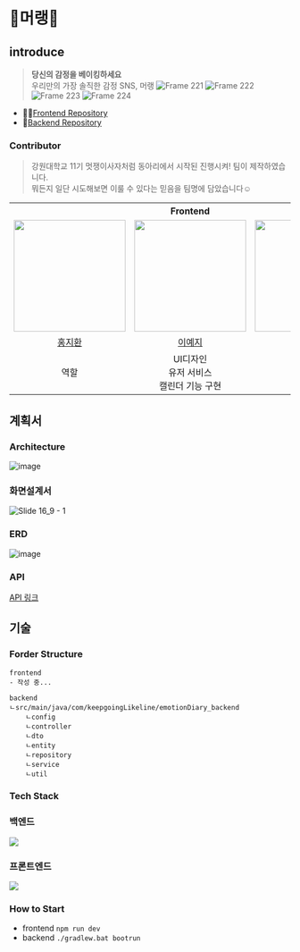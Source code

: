 # 🍦머랭🍦

## introduce

> **당신의 감정을 베이킹하세요**
> <br />
> 우리만의 가장 솔직한 감정 SNS, 머랭
![Frame 221](https://github.com/keepgoingLikelion/.github/assets/107865510/a0047a5c-fa3f-4996-8591-6f5ae0837a8d)
![Frame 222](https://github.com/keepgoingLikelion/.github/assets/107865510/4a431464-259a-4a26-abf1-dd3969c07b79)
![Frame 223](https://github.com/keepgoingLikelion/.github/assets/107865510/fc04efb9-8b61-4329-8ec3-1aaaa94a0536)
![Frame 224](https://github.com/keepgoingLikelion/.github/assets/107865510/221ee373-f641-45c4-a395-fdc4f31fbd3a)



- 🧑‍💻[Frontend Repository](https://github.com/keepgoingLikelion/meringue-FE)
- 💾[Backend Repository](https://github.com/keepgoingLikelion/emotionDiary_backend)

### Contributor

> 강원대학교 11기 멋쟁이사자처럼 동아리에서 시작된 진행시켜! 팀이 제작하였습니다.
> <br/> 뭐든지 일단 시도해보면 이룰 수 있다는 믿음을 팀명에 담았습니다☺️

<table>
    <tr>
        <th colspan="3" style="text-align: center;">Frontend</th>
	<th colspan="2" style="text-align: center;">Backend</th>
    </tr>
    <tr>
        <!-- Frontend Members Image -->
        <td style="text-align: center; vertical-align: middle;">
		<img src="https://emotiondiary-bucket.s3.ap-northeast-2.amazonaws.com/snrndi.png" width="200px"></td>
        <td style="text-align: center; vertical-align: middle;">
		<img src="https://github.com/keepgoingLikelion/.github/assets/107865510/08e28f1e-93ff-4c8c-850a-9e0a405184a5"
 width="200px"></td>
        <td style="text-align: center; vertical-align: middle;">
		<img src="https://emotiondiary-bucket.s3.ap-northeast-2.amazonaws.com/snrndi.png" width="200px"></td>
        <!-- Backend Members Image -->
        <td style="text-align: center; vertical-align: middle;">
		<img src="https://avatars.githubusercontent.com/u/102032954?s=400&u=4aeabb6be0d364dd1bc6e70d0ad0e1f0cb6bf104&v=4" width="200px"></td>
        <td style="text-align: center; vertical-align: middle;">
		<img src="https://emotiondiary-bucket.s3.ap-northeast-2.amazonaws.com/gamja_kbs.png" width="200px"></td>
    </tr>
    <tr>
        <!-- Frontend Members Name -->
        <td style="text-align: center; vertical-align: middle;">
		<a href="https://github.com/flareseek">홍지환</a></td>
        <td style="text-align: center; vertical-align: middle;">
		<a href="https://github.com/yeahzee0421">이예지</a></td>
        <td style="text-align: center; vertical-align: middle;">
		<a href="https://github.com/possiblly">채수민</a></td>
        <!-- Backend Members Name -->
        <td style="text-align: center; vertical-align: middle;">
		<a href="https://github.com/dandamdandam">정다연</a></td>
        <td style="text-align: center; vertical-align: middle;">
		<a href="https://github.com/GamJaDo">김병수</a></td>
    </tr>
    <tr>
        <!-- Frontend Members Role -->
        <td style="text-align: center; vertical-align: middle;">역할</td>
        <td style="text-align: center; vertical-align: middle;">UI디자인 <br> 유저 서비스 <br/> 캘린더 기능 구현</td>
        <td style="text-align: center; vertical-align: middle;">역할</td>
        <!-- Backend Members Role -->
        <td style="text-align: center; vertical-align: middle;">api 설계, <br/> post 기능 구현</td>
        <td style="text-align: center; vertical-align: middle;">인증/인가,<br>emoji스티커 기능 구현</td>
    </tr>
</table>


## 계획서

### Architecture
![image](https://emotiondiary-bucket.s3.ap-northeast-2.amazonaws.com/meolaeng_Architecture.png)

### 화면설계서
<!-- ![image](https://github.com/keepgoingLikelion/.github/assets/102032954/18499a69-63df-40fd-99d6-7c915cd21d11) 
[image](https://github.com/keepgoingLikelion/.github/assets/102032954/6b2c9fae-d04c-456f-b0a4-b82fec792fd9)
![image](https://github.com/keepgoingLikelion/.github/assets/102032954/1050debc-44e7-44be-a8f2-3d936ac0dfa6)
![image](https://github.com/keepgoingLikelion/.github/assets/102032954/9a973f9d-4334-499f-903b-89e2915e066e)

![image](https://github.com/keepgoingLikelion/.github/assets/107865510/bc1c2657-aa5a-44f9-818d-86867989ddf6)
![image](https://github.com/keepgoingLikelion/.github/assets/107865510/e8400cce-55eb-49fc-b7ba-5a6cc8584039) -->

![Slide 16_9 - 1](https://github.com/keepgoingLikelion/.github/assets/107865510/329295fc-dcfa-4784-aa91-533cd99e4895)


### ERD
![image](https://github.com/keepgoingLikelion/.github/assets/102032954/f1e97e53-b49b-4e7c-a8e8-ab9c82bfae4a)

### API
[API 링크](https://app.swaggerhub.com/apis/GLUE0440/meringue_project/1.0.0)

## 기술

### Forder Structure
```
frontend
- 작성 중...
```
```
backend
ㄴsrc/main/java/com/keepgoingLikeline/emotionDiary_backend
	ㄴconfig
	ㄴcontroller
	ㄴdto
	ㄴentity
	ㄴrepository
	ㄴservice
	ㄴutil
```

### Tech Stack
<h3>백엔드</h3>
<img src="https://emotiondiary-bucket.s3.ap-northeast-2.amazonaws.com/backendStack.png">

<h3>프론트엔드</h3>
<img src="https://emotiondiary-bucket.s3.ap-northeast-2.amazonaws.com/FrontendStack.png">

### How to Start
- frontend
  `npm run dev`
- backend
  `./gradlew.bat bootrun`
